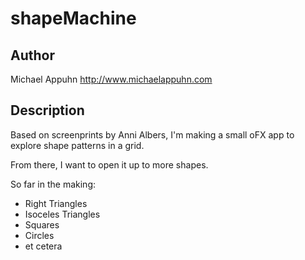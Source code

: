# shapeMachine
## Author 
Michael Appuhn
http://www.michaelappuhn.com

## Description
Based on screenprints by Anni Albers, I'm making a small oFX app to explore shape patterns in a grid.

From there, I want to open it up to more shapes.

So far in the making:
- Right Triangles
- Isoceles Triangles
- Squares
- Circles
- et cetera
